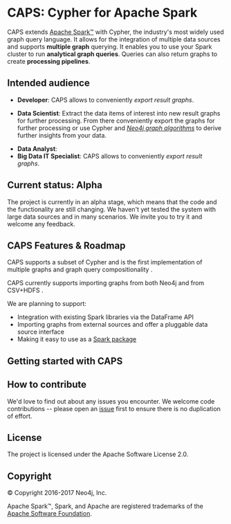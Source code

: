 # CAPS: Cypher for Apache Spark

CAPS extends [Apache Spark™](https://spark.apache.org) with Cypher, the industry's most widely used graph query language.
It allows for the integration of multiple data sources and supports **multiple graph** querying.
It enables you to use your Spark cluster to run **analytical graph queries**.
Queries can also return graphs to create **processing pipelines**.

## Intended audience

- **Developer**: CAPS allows to conveniently *export result graphs*.
<!-- TODO: WIKI for CAPS/Cypher features -->
<!-- TODO: WIKI Cypher for analytics? -->
- **Data Scientist**: Extract the data items of interest into new result graphs for further processing. From there conveniently export the graphs for further processing or use Cypher and *[Neo4j graph algorithms](https://neo4j.com/blog/efficient-graph-algorithms-neo4j/)* to derive further insights from your data.
<!-- TODO: WIKI How does it relate to GraphX and GraphFrames --> 
- **Data Analyst**: <!--  This example shows how to aggregate detailed sales data within a graph — in effect, performing a ‘roll-up’ — in order to obtain a high-level summarized view of the data, stored and returned in another graph, as well as returning an even higher-level view as an executive report. The summarized graph may be used to draw further high-level reports, but may also be used to undertake ‘drill-down’ actions by probing into the graph to extract more detailed information.-->
- **Big Data IT Specialist**: CAPS allows to conveniently *export result graphs*.
<!-- TODO: WIKI BDI -->

## Current status: Alpha

The project is currently in an alpha stage, which means that the code and the functionality are still changing. We haven't yet tested the system with large data sources and in many scenarios. We invite you to try it and welcome any feedback.

## CAPS Features & Roadmap

CAPS supports a subset of Cypher <!-- TODO: WIKI supported features --> and is the first implementation of multiple graphs and graph query compositionality <!-- TODO: WIKI openCypher and Cypher improvement proposal -->.

CAPS currently supports importing graphs from both Neo4j and from CSV+HDFS <!-- TODO: WIKI Clarify and maybe link to page that explains how to import data -->.

We are planning to support:
- Integration with existing Spark libraries via the DataFrame API
- Importing graphs from external sources and offer a pluggable data source interface
- Making it easy to use as a [Spark package](https://spark-packages.org)

## Getting started with CAPS

<!-- TODO: Steps needed to run the demo with toy data -->
<!-- TODO: Example in Notebook (Zeppelin?) -->
<!-- TODO: WIKI article that demonstrates a more realistic use case with HDFS data source -->

## How to contribute

We'd love to find out about any issues you encounter. We welcome code contributions -- please open an [issue](https://github.com/neo-technology/cypher-for-apache-spark/issues) first to ensure there is no duplication of effort. <!-- TODO: WIKI Determine CLA and process -->

## License

The project is licensed under the Apache Software License 2.0.

## Copyright

© Copyright 2016-2017 Neo4j, Inc.

Apache Spark™, Spark, and Apache are registered trademarks of the [Apache Software Foundation](https://www.apache.org/).

